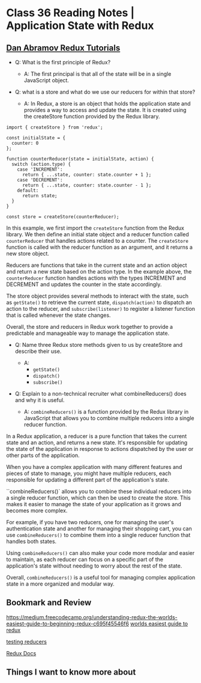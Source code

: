# Class 36 Reading Notes | Application State with Redux

## [Dan Abramov Redux Tutorials](https://egghead.io/courses/getting-started-with-redux)

- Q: What is the first principle of Redux?

  - A: The first principal is that all of the state will be in a single JavaScript object.

- Q: what is a store and what do we use our reducers for within that store?

  - A: In Redux, a store is an object that holds the application state and provides a way to access and update the state. It is created using the createStore function provided by the Redux library.

``` JS
import { createStore } from 'redux';

const initialState = {
  counter: 0
};

function counterReducer(state = initialState, action) {
  switch (action.type) {
    case 'INCREMENT':
      return { ...state, counter: state.counter + 1 };
    case 'DECREMENT':
      return { ...state, counter: state.counter - 1 };
    default:
      return state;
  }
}

const store = createStore(counterReducer);

``` 

In this example, we first import the `createStore` function from the Redux library. We then define an initial state object and a reducer function called `counterReducer` that handles actions related to a counter. The `createStore` function is called with the reducer function as an argument, and it returns a new store object.

Reducers are functions that take in the current state and an action object and return a new state based on the action type. In the example above, the `counterReducer` function handles actions with the types INCREMENT and DECREMENT and updates the counter in the state accordingly.

The store object provides several methods to interact with the state, such as `getState()` to retrieve the current state, `dispatch(action)` to dispatch an action to the reducer, and `subscribe(listener)` to register a listener function that is called whenever the state changes.

Overall, the store and reducers in Redux work together to provide a predictable and manageable way to manage the application state.

- Q: Name three Redux store methods given to us by createStore and describe their use.

  - A:
    - `getState()`
    - `dispatch()`
    - `subscribe()`

- Q: Explain to a non-technical recruiter what combineReducers() does and why it is useful.

  - A: `combineReducers()` is a function provided by the Redux library in JavaScript that allows you to combine multiple reducers into a single reducer function.

In a Redux application, a reducer is a pure function that takes the current state and an action, and returns a new state. It's responsible for updating the state of the application in response to actions dispatched by the user or other parts of the application.

When you have a complex application with many different features and pieces of state to manage, you might have multiple reducers, each responsible for updating a different part of the application's state.

``combineReducers()` allows you to combine these individual reducers into a single reducer function, which can then be used to create the store. This makes it easier to manage the state of your application as it grows and becomes more complex.

For example, if you have two reducers, one for managing the user's authentication state and another for managing their shopping cart, you can use `combineReducers()` to combine them into a single reducer function that handles both states.

Using `combineReducers()` can also make your code more modular and easier to maintain, as each reducer can focus on a specific part of the application's state without needing to worry about the rest of the state.

Overall, `combineReducers()` is a useful tool for managing complex application state in a more organized and modular way.


## Bookmark and Review

<https://medium.freecodecamp.org/understanding-redux-the-worlds-easiest-guide-to-beginning-redux-c695f45546f6>
[worlds easiest guide to redux]()

[testing reducers](https://medium.com/@netxm/testing-redux-reducers-with-jest-6653abbfe3e1)

[Redux Docs](https://redux.js.org/)

## Things I want to know more about
